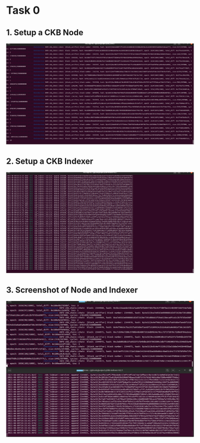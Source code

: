 # Task 0

## 1. Setup a CKB Node

![](ckb-node.jpeg)

## 2. Setup a CKB Indexer

![](ckb-indexer.jpeg)

## 3. Screenshot of Node and Indexer
![](node+indexer.jpeg)


